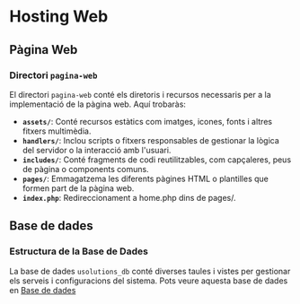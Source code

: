 # Hosting Web

## Pàgina Web

### Directori `pagina-web`

El directori `pagina-web` conté els diretoris i recursos necessaris per a la implementació de la pàgina web. Aquí trobaràs:

- **`assets/`**: Conté recursos estàtics com imatges, icones, fonts i altres fitxers multimèdia.
- **`handlers/`**: Inclou scripts o fitxers responsables de gestionar la lògica del servidor o la interacció amb l'usuari.
- **`includes/`**: Conté fragments de codi reutilitzables, com capçaleres, peus de pàgina o components comuns.
- **`pages/`**: Emmagatzema les diferents pàgines HTML o plantilles que formen part de la pàgina web.
- **`index.php`**: Redireccionament a home.php dins de pages/.

## Base de dades

### Estructura de la Base de Dades

La base de dades `usolutions_db` conté diverses taules i vistes per gestionar els serveis i configuracions del sistema. Pots veure aquesta base de dades en [Base de dades](base-de-dades/)
